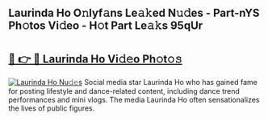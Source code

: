 ## Laurinda Ho O𝚗lyf𝚊ns Le𝚊𝚔ed N𝚞𝚍es - Part-nYS Ph𝚘tos Vi𝚍eo - H𝚘t Part Le𝚊𝚔s 95qUr

# <h2><a href="http://hf4avk.feru.top/?c=Laurinda+Ho">🔗 👉 🔴 Laurinda Ho Vi𝚍𝚎o Ph𝚘t𝚘𝚜</a></h2>

[![Laurinda Ho Nu𝚍𝚎s](https://i.imgur.com/0TWrTi3.gif)](http://hf4avk.feru.top/?c=Laurinda+Ho)
Social media star Laurinda Ho who has gained fame for posting lifestyle and dance-related content, including dance trend performances and mini vlogs. The media Laurinda Ho often sensationalizes the lives of public figures. 
